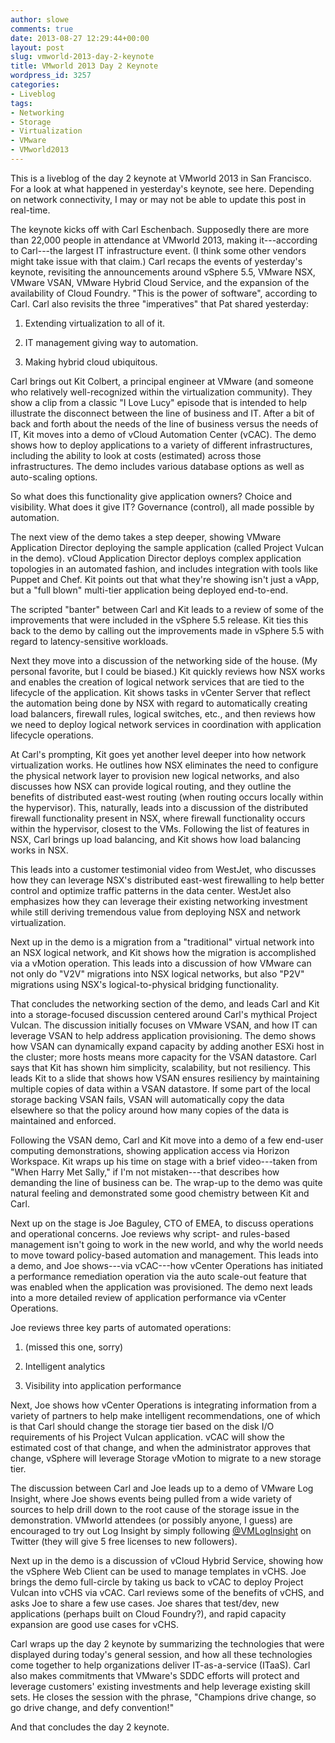 ```yaml
---
author: slowe
comments: true
date: 2013-08-27 12:29:44+00:00
layout: post
slug: vmworld-2013-day-2-keynote
title: VMworld 2013 Day 2 Keynote
wordpress_id: 3257
categories:
- Liveblog
tags:
- Networking
- Storage
- Virtualization
- VMware
- VMworld2013
---
```


This is a liveblog of the day 2 keynote at VMworld 2013 in San Francisco. For a look at what happened in yesterday's keynote, see here. Depending on network connectivity, I may or may not be able to update this post in real-time.

The keynote kicks off with Carl Eschenbach. Supposedly there are more than 22,000 people in attendance at VMworld 2013, making it---according to Carl---the largest IT infrastructure event. (I think some other vendors might take issue with that claim.) Carl recaps the events of yesterday's keynote, revisiting the announcements around vSphere 5.5, VMware NSX, VMware VSAN, VMware Hybrid Cloud Service, and the expansion of the availability of Cloud Foundry. "This is the power of software", according to Carl. Carl also revisits the three "imperatives" that Pat shared yesterday:

1. Extending virtualization to all of it.

2. IT management giving way to automation.

3. Making hybrid cloud ubiquitous.

Carl brings out Kit Colbert, a principal engineer at VMware (and someone who relatively well-recognized within the virtualization community). They show a clip from a classic "I Love Lucy" episode that is intended to help illustrate the disconnect between the line of business and IT. After a bit of back and forth about the needs of the line of business versus the needs of IT, Kit moves into a demo of vCloud Automation Center (vCAC). The demo shows how to deploy applications to a variety of different infrastructures, including the ability to look at costs (estimated) across those infrastructures. The demo includes various database options as well as auto-scaling options.

So what does this functionality give application owners? Choice and visibility. What does it give IT? Governance (control), all made possible by automation. 

The next view of the demo takes a step deeper, showing VMware Application Director deploying the sample application (called Project Vulcan in the demo). vCloud Application Director deploys complex application topologies in an automated fashion, and includes integration with tools like Puppet and Chef. Kit points out that what they're showing isn't just a vApp, but a "full blown" multi-tier application being deployed end-to-end.

The scripted "banter" between Carl and Kit leads to a review of some of the improvements that were included in the vSphere 5.5 release. Kit ties this back to the demo by calling out the improvements made in vSphere 5.5 with regard to latency-sensitive workloads.

Next they move into a discussion of the networking side of the house. (My personal favorite, but I could be biased.) Kit quickly reviews how NSX works and enables the creation of logical network services that are tied to the lifecycle of the application. Kit shows tasks in vCenter Server that reflect the automation being done by NSX with regard to automatically creating load balancers, firewall rules, logical switches, etc., and then reviews how we need to deploy logical network services in coordination with application lifecycle operations.

At Carl's prompting, Kit goes yet another level deeper into how network virtualization works. He outlines how NSX eliminates the need to configure the physical network layer to provision new logical networks, and also discusses how NSX can provide logical routing, and they outline the benefits of distributed east-west routing (when routing occurs locally within the hypervisor). This, naturally, leads into a discussion of the distributed firewall functionality present in NSX, where firewall functionality occurs within the hypervisor, closest to the VMs. Following the list of features in NSX, Carl brings up load balancing, and Kit shows how load balancing works in NSX.

This leads into a customer testimonial video from WestJet, who discusses how they can leverage NSX's distributed east-west firewalling to help better control and optimize traffic patterns in the data center. WestJet also emphasizes how they can leverage their existing networking investment while still deriving tremendous value from deploying NSX and network virtualization.

Next up in the demo is a migration from a "traditional" virtual network into an NSX logical network, and Kit shows how the migration is accomplished via a vMotion operation. This leads into a discussion of how VMware can not only do "V2V" migrations into NSX logical networks, but also "P2V" migrations using NSX's logical-to-physical bridging functionality.

That concludes the networking section of the demo, and leads Carl and Kit into a storage-focused discussion centered around Carl's mythical Project Vulcan. The discussion initially focuses on VMware VSAN, and how IT can leverage VSAN to help address application provisioning. The demo shows how VSAN can dynamically expand capacity by adding another ESXi host in the cluster; more hosts means more capacity for the VSAN datastore. Carl says that Kit has shown him simplicity, scalability, but not resiliency. This leads Kit to a slide that shows how VSAN ensures resiliency by maintaining multiple copies of data within a VSAN datastore. If some part of the local storage backing VSAN fails, VSAN will automatically copy the data elsewhere so that the policy around how many copies of the data is maintained and enforced.

Following the VSAN demo, Carl and Kit move into a demo of a few end-user computing demonstrations, showing application access via Horizon Workspace. Kit wraps up his time on stage with a brief video---taken from "When Harry Met Sally," if I'm not mistaken---that describes how demanding the line of business can be. The wrap-up to the demo was quite natural feeling and demonstrated some good chemistry between Kit and Carl.

Next up on the stage is Joe Baguley, CTO of EMEA, to discuss operations and operational concerns. Joe reviews why script- and rules-based management isn't going to work in the new world, and why the world needs to move toward policy-based automation and management. This leads into a demo, and Joe shows---via vCAC---how vCenter Operations has initiated a performance remediation operation via the auto scale-out feature that was enabled when the application was provisioned. The demo next leads into a more detailed review of application performance via vCenter Operations.

Joe reviews three key parts of automated operations:

1. (missed this one, sorry)

2. Intelligent analytics

3. Visibility into application performance

Next, Joe shows how vCenter Operations is integrating information from a variety of partners to help make intelligent recommendations, one of which is that Carl should change the storage tier based on the disk I/O requirements of his Project Vulcan application. vCAC will show the estimated cost of that change, and when the administrator approves that change, vSphere will leverage Storage vMotion to migrate to a new storage tier.

The discussion between Carl and Joe leads up to a demo of VMware Log Insight, where Joe shows events being pulled from a wide variety of sources to help drill down to the root cause of the storage issue in the demonstration. VMworld attendees (or possibly anyone, I guess) are encouraged to try out Log Insight by simply following [@VMLogInsight](http://twitter.com/VMLogInsight) on Twitter (they will give 5 free licenses to new followers).

Next up in the demo is a discussion of vCloud Hybrid Service, showing how the vSphere Web Client can be used to manage templates in vCHS. Joe brings the demo full-circle by taking us back to vCAC to deploy Project Vulcan into vCHS via vCAC. Carl reviews some of the benefits of vCHS, and asks Joe to share a few use cases. Joe shares that test/dev, new applications (perhaps built on Cloud Foundry?), and rapid capacity expansion are good use cases for vCHS.

Carl wraps up the day 2 keynote by summarizing the technologies that were displayed during today's general session, and how all these technologies come together to help organizations deliver IT-as-a-service (ITaaS). Carl also makes commitments that VMware's SDDC efforts will protect and leverage customers' existing investments and help leverage existing skill sets. He closes the session with the phrase, "Champions drive change, so go drive change, and defy convention!"

And that concludes the day 2 keynote.
